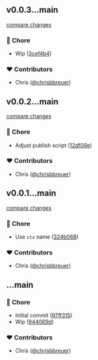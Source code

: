 
## v0.0.3...main

[compare changes](https://github.com/stacksjs/stx/compare/v0.0.3...main)

### 🏡 Chore

- Wip ([3cef4b4](https://github.com/stacksjs/stx/commit/3cef4b4))

### ❤️ Contributors

- Chris ([@chrisbbreuer](https://github.com/chrisbbreuer))

## v0.0.2...main

[compare changes](https://github.com/stacksjs/stx/compare/v0.0.2...main)

### 🏡 Chore

- Adjust publish script ([12df09e](https://github.com/stacksjs/stx/commit/12df09e))

### ❤️ Contributors

- Chris ([@chrisbbreuer](https://github.com/chrisbbreuer))

## v0.0.1...main

[compare changes](https://github.com/stacksjs/stx/compare/v0.0.1...main)

### 🏡 Chore

- Use `stx` name ([324b068](https://github.com/stacksjs/stx/commit/324b068))

### ❤️ Contributors

- Chris ([@chrisbbreuer](https://github.com/chrisbbreuer))

## ...main


### 🏡 Chore

- Initial commit ([97ff315](https://github.com/stacksjs/stx/commit/97ff315))
- Wip ([944069d](https://github.com/stacksjs/stx/commit/944069d))

### ❤️ Contributors

- Chris ([@chrisbbreuer](https://github.com/chrisbbreuer))

